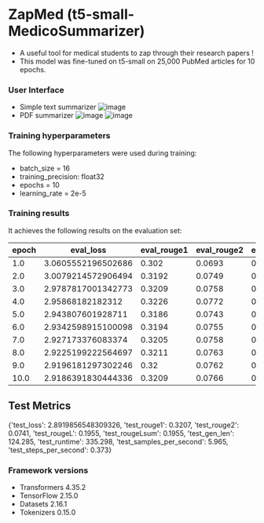 # ZapMed (t5-small-MedicoSummarizer)
- A useful tool for medical students to zap through their research papers !
- This model was fine-tuned on t5-small on 25,000 PubMed articles for 10 epochs.

### User Interface
- Simple text summarizer
![image](https://github.com/Lunatico97/ZapMed/assets/60886553/9aa49895-684b-424b-ab2d-7171c31e26f3)
- PDF summarizer
![image](https://github.com/Lunatico97/ZapMed/assets/60886553/dffb7e81-4d0c-4883-a872-980f17d8fb0f)
![image](https://github.com/Lunatico97/ZapMed/assets/60886553/a2ffbb64-8a9d-4f37-b9d4-1db8a3c7a1f8)

### Training hyperparameters

The following hyperparameters were used during training:
- batch_size = 16
- training_precision: float32
- epochs = 10
- learning_rate = 2e-5

### Training results

It achieves the following results on the evaluation set:

|epoch|eval_loss         |eval_rouge1|eval_rouge2|eval_rougeL|eval_rougeLsum|eval_gen_len|
|-----|------------------|-----------|-----------|-----------|--------------|------------|
|1.0  |3.0605552196502686|0.302      |0.0693     |0.1841     |0.1842        |116.916     |
|2.0  |3.0079214572906494|0.3192     |0.0749     |0.1943     |0.1944        |122.076     |
|3.0  |2.9787817001342773|0.3209     |0.0758     |0.1957     |0.1958        |122.95      |
|4.0  |2.95868182182312  |0.3226     |0.0772     |0.1978     |0.1978        |123.593     |
|5.0  |2.943807601928711 |0.3186     |0.0743     |0.1959     |0.1959        |123.822     |
|6.0  |2.9342598915100098|0.3194     |0.0755     |0.1962     |0.1961        |123.834     |
|7.0  |2.927173376083374 |0.3205     |0.0758     |0.1967     |0.1968        |123.967     |
|8.0  |2.9225199222564697|0.3211     |0.0763     |0.1974     |0.1975        |124.178     |
|9.0  |2.9196181297302246|0.32       |0.0762     |0.1964     |0.1964        |124.136     |
|10.0 |2.9186391830444336|0.3209     |0.0766     |0.1965     |0.1965        |124.115     |

## Test Metrics

{'test_loss': 2.8919856548309326,
 'test_rouge1': 0.3207,
 'test_rouge2': 0.0741,
 'test_rougeL': 0.1955,
 'test_rougeLsum': 0.1955,
 'test_gen_len': 124.285,
 'test_runtime': 335.298,
 'test_samples_per_second': 5.965,
 'test_steps_per_second': 0.373}


### Framework versions

- Transformers 4.35.2
- TensorFlow 2.15.0
- Datasets 2.16.1
- Tokenizers 0.15.0
